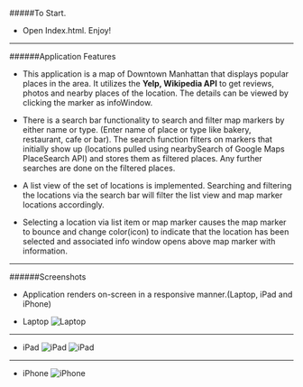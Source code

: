 #####To Start.
* Open Index.html. Enjoy!

-------------------------------------------------------------------------
######Application Features

* This application is a map of Downtown Manhattan that displays popular
places in the area. It utilizes the **Yelp, Wikipedia API** to get reviews,
photos and nearby places of the location. The details can be viewed by clicking the
marker as infoWindow. 

* There is a search bar functionality to search and filter map markers by either
name or type. (Enter name of place or type like bakery, restaurant, cafe or bar).
The search function filters on markers that initially show up
(locations pulled using nearbySearch of Google Maps PlaceSearch API) and stores
them as filtered places. Any further searches are done on the filtered places.

* A list view of the set of locations is implemented. Searching and filtering
the locations via the search bar will filter the list view and map marker
locations accordingly.

* Selecting a location via list item or map marker causes the map marker
to bounce and change color(icon) to indicate that the location has been
selected and associated info window opens above map marker with information.

--------------------------------------------------------------------

######Screenshots

* Application renders on-screen in a responsive manner.(Laptop, iPad and iPhone)

* Laptop
![Laptop](https://cloud.githubusercontent.com/assets/12447584/11315889/0c03b40c-8fc8-11e5-9e6e-5e6bcff72f64.png)
------------------------------------------------------------------------------

* iPad
![iPad](https://cloud.githubusercontent.com/assets/12447584/11315889/0c03b40c-8fc8-11e5-9e6e-5e6bcff72f64.png)
![iPad](https://cloud.githubusercontent.com/assets/12447584/11315889/0c03b40c-8fc8-11e5-9e6e-5e6bcff72f64.png)
------------------------------------------------------------------

* iPhone
![iPhone](https://cloud.githubusercontent.com/assets/12447584/11315889/0c03b40c-8fc8-11e5-9e6e-5e6bcff72f64.png)

